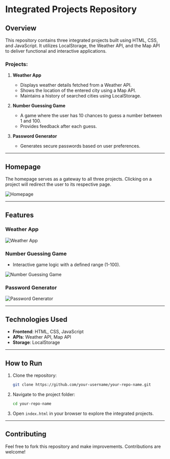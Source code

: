 # Integrated Projects Repository

## Overview
This repository contains three integrated projects built using HTML, CSS, and JavaScript. It utilizes LocalStorage, the Weather API, and the Map API to deliver functional and interactive applications.

### Projects:
1. **Weather App**
   - Displays weather details fetched from a Weather API.
   - Shows the location of the entered city using a Map API.
   - Maintains a history of searched cities using LocalStorage.

2. **Number Guessing Game**
   - A game where the user has 10 chances to guess a number between 1 and 100.
   - Provides feedback after each guess.

3. **Password Generator**
   - Generates secure passwords based on user preferences.

---
## Homepage
The homepage serves as a gateway to all three projects. Clicking on a project will redirect the user to its respective page.

![Homepage](WGP/home.png)

 ---


## Features
### Weather App
![Weather App](WGP/weather.png)

### Number Guessing Game
- Interactive game logic with a defined range (1-100).

![Number Guessing Game](WGP/guess.png)

### Password Generator

![Password Generator](WGP/pwrd.png)

---

## Technologies Used
- **Frontend**: HTML, CSS, JavaScript
- **APIs**: Weather API, Map API
- **Storage**: LocalStorage

---

## How to Run
1. Clone the repository:
   ```bash
   git clone https://github.com/your-username/your-repo-name.git
   ```
2. Navigate to the project folder:
   ```bash
   cd your-repo-name
   ```
3. Open `index.html` in your browser to explore the integrated projects.

---

## Contributing
Feel free to fork this repository and make improvements. Contributions are welcome!


